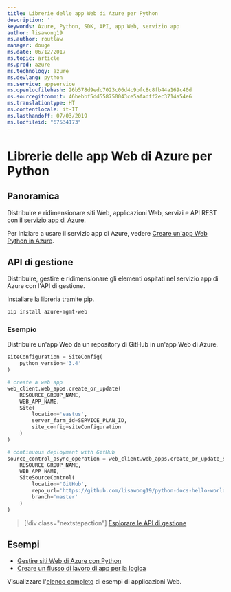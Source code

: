 ```yaml
---
title: Librerie delle app Web di Azure per Python
description: ''
keywords: Azure, Python, SDK, API, app Web, servizio app
author: lisawong19
ms.author: routlaw
manager: douge
ms.date: 06/12/2017
ms.topic: article
ms.prod: azure
ms.technology: azure
ms.devlang: python
ms.service: appservice
ms.openlocfilehash: 26b578d9edc7023c06d4c9bfc8c8fb44a169c40d
ms.sourcegitcommit: 46bebbf5dd558750043ce5afadff2ec3714a54e6
ms.translationtype: HT
ms.contentlocale: it-IT
ms.lasthandoff: 07/03/2019
ms.locfileid: "67534173"
---
```

# <a name="azure-web-apps-libraries-for-python"></a>Librerie delle app Web di Azure per Python

## <a name="overview"></a>Panoramica

Distribuire e ridimensionare siti Web, applicazioni Web, servizi e API REST con il [servizio app di Azure](/azure/app-service).

Per iniziare a usare il servizio app di Azure, vedere [Creare un'app Web Python in Azure](/azure/app-service-web/app-service-web-get-started-python).

## <a name="management-api"></a>API di gestione

Distribuire, gestire e ridimensionare gli elementi ospitati nel servizio app di Azure con l'API di gestione.

Installare la libreria tramite pip.

```bash
pip install azure-mgmt-web
```

### <a name="example"></a>Esempio

Distribuire un'app Web da un repository di GitHub in un'app Web di Azure.

```python
siteConfiguration = SiteConfig(
    python_version='3.4'
)

# create a web app
web_client.web_apps.create_or_update(
    RESOURCE_GROUP_NAME,
    WEB_APP_NAME,
    Site(
        location='eastus',
        server_farm_id=SERVICE_PLAN_ID,
        site_config=siteConfiguration
    )
)

# continuous deployment with GitHub
source_control_async_operation = web_client.web_apps.create_or_update_source_control(
    RESOURCE_GROUP_NAME,
    WEB_APP_NAME,
    SiteSourceControl(
        location='GitHub',
        repo_url='https://github.com/lisawong19/python-docs-hello-world',
        branch='master'
    )
)
```

> [!div class="nextstepaction"]
> [Esplorare le API di gestione](/python/api/overview/azure/webapps/management)

## <a name="samples"></a>Esempi

* [Gestire siti Web di Azure con Python][1]
* [Creare un flusso di lavoro di app per la logica][2]

Visualizzare l'[elenco completo](https://azure.microsoft.com/resources/samples/?platform=python&term=web-app) di esempi di applicazioni Web.

[1]: https://azure.microsoft.com/resources/samples/app-service-web-python-manage
[2]: ../docs-ref-conceptual/python-sdk-azure-samples-logic-app-workflow.md
